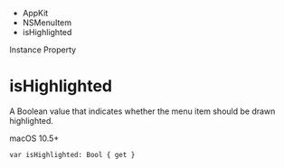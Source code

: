 

- AppKit
- NSMenuItem
-  isHighlighted 

Instance Property

# isHighlighted

A Boolean value that indicates whether the menu item should be drawn highlighted.

macOS 10.5+

``` source
var isHighlighted: Bool { get }
```

